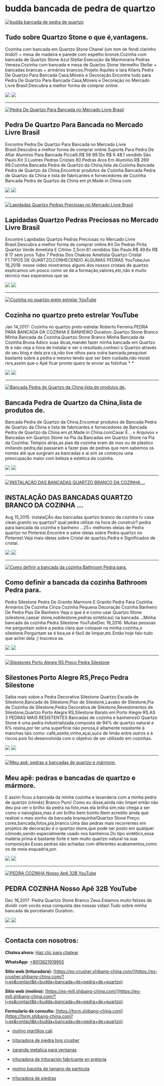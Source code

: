 # budda bancada de pedra de quartzo

<a href="https://swt.shibang-china.com/?l=es&img&k=budda+bancada+de+pedra+de+quartzo" target="_blank">![budda bancada de pedra de quartzo](http://static.shibang-china.com/all-800x300/190.jpg)</a>

## Tudo sobre Quartzo Stone o que é,vantagens.
Cozinha com bancada em Quartzo Stone Chanel (um tom de fendi clarinho lindo!) + mesa de madeira e parede com espelho bronze.Cozinha com bancada de Quartzo Stone Azul Stellar.Execução da Marmoraria Pedras Veneza.Cozinha com bancada e mesa de Quartzo Stone Vermelho Stellar + bancadas brancas + armários brancos.Projeto Aquiles e Iara Kílaris.Pedra De Quartzo Para Bancada Casa,Móveis e Decoração.Encontre tudo para Pedra De Quartzo Para Bancada Casa,Móveis e Decoração no Mercado Livre Brasil.Descubra a melhor forma de comprar online.


<a href="https://whatsapp.shibangsoft.com/WhatsApp.php" target="_blank" title="WhatsApp">![](http://static.shibang-china.com/icon/whatsapp.png)</a> <a href="https://swt.shibang-china.com/?l=es&icon&k=budda+bancada+de+pedra+de+quartzo" target="_blank">![](http://static.shibang-china.com/icon/chat-es.png)</a>

---

<a href="https://swt.shibang-china.com/?l=es&img&k=budda+bancada+de+pedra+de+quartzo" target="_blank">![Pedra De Quartzo Para Bancada no Mercado Livre Brasil](http://static.shibang-china.com/all-800x300/229.jpg)</a>

## Pedra De Quartzo Para Bancada no Mercado Livre Brasil
Encontre Pedra De Quartzo Para Bancada no Mercado Livre Brasil.Descubra a melhor forma de comprar online.Suporte Para Pedra De Afiar Alumínio Para Bancada Piccelli.R$ 56 99.10x R$ 6 48.1 vendido São Paulo.Kit 3 Lustres Pedras Cristais 80 Pedras Aros Em Alumínio.R$ 269 99.Cozinha Bancada Pedra de Quartzo da China,lista de.Cozinha Bancada Pedra de Quartzo da China,Encontrar produtos de Cozinha Bancada Pedra de Quartzo da China e lista de fabricantes e fornecedores de Cozinha Bancada Pedra de Quartzo da China em pt.Made in China.com


<a href="https://whatsapp.shibangsoft.com/WhatsApp.php" target="_blank" title="WhatsApp">![](http://static.shibang-china.com/icon/whatsapp.png)</a> <a href="https://swt.shibang-china.com/?l=es&icon&k=budda+bancada+de+pedra+de+quartzo" target="_blank">![](http://static.shibang-china.com/icon/chat-es.png)</a>

---

<a href="https://swt.shibang-china.com/?l=es&img&k=budda+bancada+de+pedra+de+quartzo" target="_blank">![Lapidadas Quartzo Pedras Preciosas no Mercado Livre Brasil](http://static.shibang-china.com/all-800x300/602.jpg)</a>

## Lapidadas Quartzo Pedras Preciosas no Mercado Livre Brasil
Encontre Lapidadas Quartzo Pedras Preciosas no Mercado Livre Brasil.Descubra a melhor forma de comprar online.Kit De Pedras Pirita Quartzo Verde Ametista E Citrino 2,5cm.61 vendidos São Paulo.R$ 49.6x R$ 8 17 sem juros Tubo 7 Pedras Dos Chakras Ametista Quartzo Cristal F1.TIPOS DE QUARTZO,CONHECENDO ALGUMAS PEDRAS YouTubeJun 18,2018· nesse video mostramos alguns dos nossos cristais de quartzo explicamos um pouco como se dá a formação,valores,etc,não é muito técnico mas esperamos que se.


<a href="https://whatsapp.shibangsoft.com/WhatsApp.php" target="_blank" title="WhatsApp">![](http://static.shibang-china.com/icon/whatsapp.png)</a> <a href="https://swt.shibang-china.com/?l=es&icon&k=budda+bancada+de+pedra+de+quartzo" target="_blank">![](http://static.shibang-china.com/icon/chat-es.png)</a>

---

<a href="https://swt.shibang-china.com/?l=es&img&k=budda+bancada+de+pedra+de+quartzo" target="_blank">![Cozinha no quartzo preto estrelar YouTube](http://static.shibang-china.com/all-800x300/1530.jpg)</a>

## Cozinha no quartzo preto estrelar YouTube
Jan 14,2017· Cozinha no quartzo preto estrelar Roberto Ferreira.PEDRA PARA BANCADA DA COZINHA E BANHEIRO Duration:.Quartzo Stone Branco Minha Bancada da Cozinha.Quartzo Stone Branco Minha Bancada da Cozinha.Bruna Adoro suas dicas,mandei fazer minha bancada em Quartzo tb e não veja a hora de instalar e ver o resultado,conheci o Quartzo através do seu blog e dela pra cá,não tive olhos para outra bancada,pesquisei bastante sobre a pedra e mesmo tendo que ser bem cuidada,não resisti rsrs,assim que o Apê ficar pronto quero te enviar as fotinhas * *


<a href="https://whatsapp.shibangsoft.com/WhatsApp.php" target="_blank" title="WhatsApp">![](http://static.shibang-china.com/icon/whatsapp.png)</a> <a href="https://swt.shibang-china.com/?l=es&icon&k=budda+bancada+de+pedra+de+quartzo" target="_blank">![](http://static.shibang-china.com/icon/chat-es.png)</a>

---

<a href="https://swt.shibang-china.com/?l=es&img&k=budda+bancada+de+pedra+de+quartzo" target="_blank">![Bancada Pedra de Quartzo da China,lista de produtos de.](http://static.shibang-china.com/all-800x300/1216.jpg)</a>

## Bancada Pedra de Quartzo da China,lista de produtos de.
Bancada Pedra de Quartzo da China,Encontrar produtos de Bancada Pedra de Quartzo da China e lista de fabricantes e fornecedores de Bancada Pedra de Quartzo da China em pt.Made in China.comCasar É… » Arquivos » Bancadas em Quartzo Stone na Pia da.Bancadas em Quartzo Stone na Pia da Cozinha: Tempos atrás,as pias da cozinha eram de inox ou de plástico imitando pedra,daí passaram a fazer pias de pedras que nem sabemos os nomes até que surgiram as bancadas e aí sim se começou uma preocupação maior com beleza e estética da cozinha.


<a href="https://whatsapp.shibangsoft.com/WhatsApp.php" target="_blank" title="WhatsApp">![](http://static.shibang-china.com/icon/whatsapp.png)</a> <a href="https://swt.shibang-china.com/?l=es&icon&k=budda+bancada+de+pedra+de+quartzo" target="_blank">![](http://static.shibang-china.com/icon/chat-es.png)</a>

---

<a href="https://swt.shibang-china.com/?l=es&img&k=budda+bancada+de+pedra+de+quartzo" target="_blank">![INSTALAÇÃO DAS BANCADAS QUARTZO BRANCO DA COZINHA …](http://static.shibang-china.com/all-800x300/586.jpg)</a>

## INSTALAÇÃO DAS BANCADAS QUARTZO BRANCO DA COZINHA …
Aug 15,2015· instalaÇÃo das bancadas quartzo branco da cozinha tv casa clean.granito ou quartzo? qual pedra utilizar na hora de construir?.pedra para bancada da cozinha e banheiro …25+ melhores ideias de Pedra quartzo no Pinterest.Encontre e salve ideias sobre Pedra quartzo no Pinterest.Veja mais ideias sobre Cristal de quartzo,Pedra e Significados de cristal.


<a href="https://whatsapp.shibangsoft.com/WhatsApp.php" target="_blank" title="WhatsApp">![](http://static.shibang-china.com/icon/whatsapp.png)</a> <a href="https://swt.shibang-china.com/?l=es&icon&k=budda+bancada+de+pedra+de+quartzo" target="_blank">![](http://static.shibang-china.com/icon/chat-es.png)</a>

---

<a href="https://swt.shibang-china.com/?l=es&img&k=budda+bancada+de+pedra+de+quartzo" target="_blank">![Como definir a bancada da cozinha Bathroom Pedra para.](http://static.shibang-china.com/all-800x300/176.jpg)</a>

## Como definir a bancada da cozinha Bathroom Pedra para.
Pedra Silestone Pedra De Granito Marmore E Granito Pedra Para Cozinha Armários De Cozinha Cinza Cozinha Pequena Decoração Cozinha Banheiro De Pedra Pias De Banheiro Veja o que é e como usar Quartzo Stone (silestone,caesar stone,nobilestone,pedras sintéticas) na bancada …Minha bancada da cozinha Pedra Silestone YouTubeDec 16,2016· Muitas pessoas me perguntam sobre a pedra clara que coloquei na minha cozinha,o silestone.Perguntam se é boa,se é fácil de limpar,etc.Então hoje falo tudo que achei dela ;) Inscreva se.


<a href="https://whatsapp.shibangsoft.com/WhatsApp.php" target="_blank" title="WhatsApp">![](http://static.shibang-china.com/icon/whatsapp.png)</a> <a href="https://swt.shibang-china.com/?l=es&icon&k=budda+bancada+de+pedra+de+quartzo" target="_blank">![](http://static.shibang-china.com/icon/chat-es.png)</a>

---

<a href="https://swt.shibang-china.com/?l=es&img&k=budda+bancada+de+pedra+de+quartzo" target="_blank">![Silestones Porto Alegre RS,Preço Pedra Silestone](http://static.shibang-china.com/all-800x300/1060.jpg)</a>

## Silestones Porto Alegre RS,Preço Pedra Silestone
Saiba mais sobre a Pedra Decorativa Silestone Quartzo.Escada de Silestone,Bancada de Silestone,Piso de Silestone,Lavabo de Silestone,Pia de Cozinha de Silestone,Pedra Decorativa de Silestone,Revestimentos de Silestone,Quartzo Porto Alegre RS,Silestone Barato em Porto Alegre RS.AS 3 PEDRAS MAIS RESISTENTES Bancadas de cozinha e banheirosO Quartzo Stone é uma pedra industrializada,composta de 94% de quartzo natural e 6% resina,por ter uma superfície não porosa,é altamente resistente à manchas tais como: café,azeite,vinho,açaí,suco de limão entre outros e à riscos pois foi desenvolvida com o objetivo de ser utilizado em cozinhas.


<a href="https://whatsapp.shibangsoft.com/WhatsApp.php" target="_blank" title="WhatsApp">![](http://static.shibang-china.com/icon/whatsapp.png)</a> <a href="https://swt.shibang-china.com/?l=es&icon&k=budda+bancada+de+pedra+de+quartzo" target="_blank">![](http://static.shibang-china.com/icon/chat-es.png)</a>

---

<a href="https://swt.shibang-china.com/?l=es&img&k=budda+bancada+de+pedra+de+quartzo" target="_blank">![Meu apê: pedras e bancadas de quartzo e mármore.](http://static.shibang-china.com/all-800x300/1486.jpg)</a>

## Meu apê: pedras e bancadas de quartzo e mármore.
E assim ficou a bancada da minha cozinha e lavanderia com a minha pedra de quartzo (chinês) Branco Puro! Como eu disse,ainda não limpei então não deu pra ver o brilho da pedra na foto,mas ela brilha sim,não chega a ser como o nanoglass,mas é um brilho bem bonito.Nem acredito ainda que realizei o meu sonho da bancada branquinha!Quartzo Stone Preço: cores,bancada,fotos,pia,branco.Uma das pedras mais recorrentes em projetos de decoração é o quartzo stone,que pode ser posto em qualquer cômodo,sendo especialmente usado nos banheiros.Do tipo sintético,essa matéria prima é bastante forte e tem muito quartzo natural na sua composição.Essas pedras são achadas com diferentes acabamentos,como os de meia esquadria,por.


<a href="https://whatsapp.shibangsoft.com/WhatsApp.php" target="_blank" title="WhatsApp">![](http://static.shibang-china.com/icon/whatsapp.png)</a> <a href="https://swt.shibang-china.com/?l=es&icon&k=budda+bancada+de+pedra+de+quartzo" target="_blank">![](http://static.shibang-china.com/icon/chat-es.png)</a>

---

<a href="https://swt.shibang-china.com/?l=es&img&k=budda+bancada+de+pedra+de+quartzo" target="_blank">![PEDRA COZINHA Nosso Apê 32B YouTube](http://static.shibang-china.com/all-800x300/188.jpg)</a>

## PEDRA COZINHA Nosso Apê 32B YouTube
Dec 16,2017· Pedra Quartzo Stone Branco Zeus.Estamos muito felizes de dividir com vocês essa conquista das nossas vidas!.Tudo sobre minha bancada de porcelanato Duration:.

<a href="https://whatsapp.shibangsoft.com/WhatsApp.php" target="_blank" title="WhatsApp">![](http://static.shibang-china.com/icon/whatsapp.png)</a> <a href="https://swt.shibang-china.com/?l=es&icon&k=budda+bancada+de+pedra+de+quartzo" target="_blank">![](http://static.shibang-china.com/icon/chat-es.png)</a>

---
## Contacta con nosotros:

**Chatea ahora:** [Haz clic para chatear](https://swt.shibang-china.com?l=es&contact&k=budda+bancada+de+pedra+de+quartzo)

**WhatsApp:**  [+8613621919955](https://whatsapp.shibangsoft.com/WhatsApp.php)

**Sitio web (trituradora):** [https://es-crusher.shibang-china.com/](https://es-crusher.shibang-china.com/?l=es&contact&k=budda+bancada+de+pedra+de+quartzo)

**Sitio web (molino):** [https://es-mill.shibang-china.com/](https://es-mill.shibang-china.com/?l=es&contact&k=budda+bancada+de+pedra+de+quartzo)

**Formulario de consulta:** [https://form.shibang-china.com](https://form.shibang-china.com?l=es&contact&k=budda+bancada+de+pedra+de+quartzo)

* [molino martillos cali](../14/molino%20martillos%20cali.md)

* [trituradora de piedra hog crusher](../12/trituradora%20de%20piedra%20hog%20crusher.md)

* [zaranda metalica para ventanas](../13/zaranda%20metalica%20para%20ventanas.md)

* [trituradora de trituración fabricante en pretoria](../11/trituradora%20de%20trituraci%C3%B3n%20fabricante%20en%20pretoria.md)

* [molino bauxita de tamano de particula](../12/molino%20bauxita%20de%20tamano%20de%20particula.md)

* [trituradora de piedras](../12/trituradora%20de%20piedras.md)